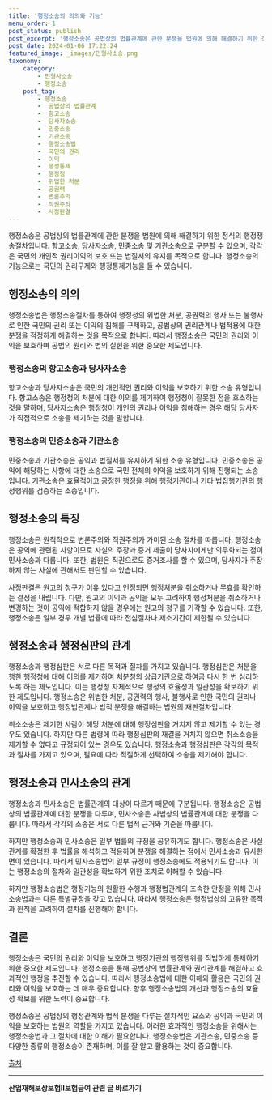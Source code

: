 ```yaml
---
title: '행정소송의 의의와 기능'
menu_order: 1
post_status: publish
post_excerpt: '행정소송은 공법상의 법률관계에 관한 분쟁을 법원에 의해 해결하기 위한 정식의 행정쟁송절차입니다. 항고소송, 당사자소송, 민중소송 및 기관소송으로 구분할 수 있으며, 각각은 국민의 개인적 권리이익의 보호 또는 법질서의 유지를 목적으로 합니다. 행정소송의 기능으로는 국민의 권리구제와 행정통제기능을 들 수 있습니다.'
post_date: 2024-01-06 17:22:24
featured_image: _images/민형사소송.png
taxonomy:
    category:
        - 민형사소송
        - 행정소송
    post_tag:
        - 행정소송
        -  공법상의 법률관계
        -  항고소송
        -  당사자소송
        -  민중소송
        -  기관소송
        -  행정소송법
        -  국민의 권리
        -  이익
        -  행정통제
        -  행정청
        -  위법한 처분
        -  공권력
        -  변론주의
        -  직권주의
        -  사정판결
---
```



행정소송은 공법상의 법률관계에 관한 분쟁을 법원에 의해 해결하기 위한 정식의 행정쟁송절차입니다. 항고소송, 당사자소송, 민중소송 및 기관소송으로 구분할 수 있으며, 각각은 국민의 개인적 권리이익의 보호 또는 법질서의 유지를 목적으로 합니다. 행정소송의 기능으로는 국민의 권리구제와 행정통제기능을 들 수 있습니다.

## 행정소송의 의의
행정소송법은 행정소송절차를 통하여 행정청의 위법한 처분, 공권력의 행사 또는 불행사로 인한 국민의 권리 또는 이익의 침해를 구제하고, 공법상의 권리관계나 법적용에 대한 분쟁을 적정하게 해결하는 것을 목적으로 합니다. 따라서 행정소송은 국민의 권리와 이익을 보호하며 공법의 원리와 법의 실현을 위한 중요한 제도입니다.

### 행정소송의 항고소송과 당사자소송
항고소송과 당사자소송은 국민의 개인적인 권리와 이익을 보호하기 위한 소송 유형입니다. 항고소송은 행정청의 처분에 대한 이의를 제기하여 행정청이 잘못한 점을 호소하는 것을 말하며, 당사자소송은 행정청이 개인의 권리나 이익을 침해하는 경우 해당 당사자가 직접적으로 소송을 제기하는 것을 말합니다.

### 행정소송의 민중소송과 기관소송
민중소송과 기관소송은 공익과 법질서를 유지하기 위한 소송 유형입니다. 민중소송은 공익에 해당하는 사항에 대한 소송으로 국민 전체의 이익을 보호하기 위해 진행되는 소송입니다. 기관소송은 효율적이고 공정한 행정을 위해 행정기관이나 기타 법집행기관의 행정행위를 검증하는 소송입니다.

## 행정소송의 특징
행정소송은 원칙적으로 변론주의와 직권주의가 가미된 소송 절차를 따릅니다. 행정소송은 공익에 관련된 사항이므로 사실의 주장과 증거 제출이 당사자에게만 의무화되는 점이 민사소송과 다릅니다. 또한, 법원은 직권으로도 증거조사를 할 수 있으며, 당사자가 주장하지 않는 사실에 관해서도 판단할 수 있습니다.

사정판결은 원고의 청구가 이유 있다고 인정되면 행정처분을 취소하거나 무효를 확인하는 결정을 내립니다. 다만, 원고의 이익과 공익을 모두 고려하여 행정처분을 취소하거나 변경하는 것이 공익에 적합하지 않을 경우에는 원고의 청구를 기각할 수 있습니다. 또한, 행정소송은 일부 경우 개별 법률에 따라 전심절차나 제소기간이 제한될 수 있습니다.

## 행정소송과 행정심판의 관계
행정소송과 행정심판은 서로 다른 목적과 절차를 가지고 있습니다. 행정심판은 처분을 행한 행정청에 대해 이의를 제기하여 처분청의 상급기관으로 하여금 다시 한 번 심리하도록 하는 제도입니다. 이는 행정청 자체적으로 행정의 효율성과 일관성을 확보하기 위한 제도입니다. 행정소송은 위법한 처분, 공권력의 행사, 불행사로 인한 국민의 권리나 이익을 보호하고 행정법관계나 법적 분쟁을 해결하는 법원의 재판절차입니다.

취소소송은 제기한 사람이 해당 처분에 대해 행정심판을 거치지 않고 제기할 수 있는 경우도 있습니다. 하지만 다른 법령에 따라 행정심판의 재결을 거치지 않으면 취소소송을 제기할 수 없다고 규정되어 있는 경우도 있습니다. 행정소송과 행정심판은 각각의 목적과 절차를 가지고 있으며, 필요에 따라 적절하게 선택하여 소송을 제기해야 합니다.

## 행정소송과 민사소송의 관계
행정소송과 민사소송은 법률관계의 대상이 다르기 때문에 구분됩니다. 행정소송은 공법상의 법률관계에 대한 분쟁을 다루며, 민사소송은 사법상의 법률관계에 대한 분쟁을 다룹니다. 따라서 각각의 소송은 서로 다른 법적 근거와 기준을 따릅니다.

하지만 행정소송과 민사소송은 일부 법률의 규정을 공유하기도 합니다. 행정소송은 사실관계를 확정한 후 법률을 해석하고 적용하여 분쟁을 해결하는 점에서 민사소송과 유사한 면이 있습니다. 따라서 민사소송법의 일부 규정이 행정소송에도 적용되기도 합니다. 이는 행정소송의 절차와 일관성을 확보하기 위한 조치로 이해할 수 있습니다.

하지만 행정소송법은 행정기능의 원활한 수행과 행정법관계의 조속한 안정을 위해 민사소송법과는 다른 특별규정을 갖고 있습니다. 따라서 행정소송은 행정법상의 고유한 목적과 원칙을 고려하여 절차를 진행해야 합니다.

## 결론
행정소송은 국민의 권리와 이익을 보호하고 행정기관의 행정행위를 적법하게 통제하기 위한 중요한 제도입니다. 행정소송을 통해 공법상의 법률관계와 권리관계를 해결하고 효과적인 행정을 추진할 수 있습니다. 따라서 행정소송법에 대한 이해와 활용은 국민의 권리와 이익을 보호하는 데 매우 중요합니다. 향후 행정소송법의 개선과 행정소송의 효율성 확보를 위한 노력이 중요합니다.

행정소송은 공법상의 행정관계와 법적 분쟁을 다루는 절차적인 요소와 공익과 국민의 이익을 보호하는 법원의 역할을 가지고 있습니다. 이러한 효과적인 행정소송을 위해서는 행정소송법과 그 절차에 대한 이해가 필요합니다. 행정소송법은 기관소송, 민중소송 등 다양한 종류의 행정소송이 존재하며, 이를 잘 알고 활용하는 것이 중요합니다.

[출처](http://help.scourt.go.kr)


<!-- wp:separator -->
<hr class="wp-block-separator has-alpha-channel-opacity"/>
<!-- /wp:separator -->

<!-- wp:group {"backgroundColor":"base","layout":{"type":"constrained"}} -->
<div class="wp-block-group has-base-background-color has-background"><!-- wp:paragraph {"align":"center","fontSize":"medium"} -->
<p class="has-text-align-center has-large-font-size"><strong>산업재해보상보험Ⅱ보험급여 관련 글 바로가기</strong></p>
<!-- /wp:paragraph -->


<!-- wp:latest-posts
{"categories":[{"id":10872,"count":19,"description":"","link":"https://uknowlaw.com/category/%ec%82%b0%ec%97%85%ec%9e%ac%ed%95%b4%eb%b3%b4%ec%83%81%eb%b3%b4%ed%97%98%e2%85%b1%eb%b3%b4%ed%97%98%ea%b8%89%ec%97%ac/","name":"산업재해보상보험Ⅱ보험급여","slug":"산업재해보상보험Ⅱ보험급여","taxonomy":"category","parent":0,"meta":[],"_links":{"self":[{"href":"https://uknowlaw.com/wp-json/wp/v2/categories/10872"}],"collection":[{"href":"https://uknowlaw.com/wp-json/wp/v2/categories"}],"about":[{"href":"https://uknowlaw.com/wp-json/wp/v2/taxonomies/category"}],"wp:post_type":[{"href":"https://uknowlaw.com/wp-json/wp/v2/posts?categories=10872"}],"curies":[{"name":"wp","href":"https://api.w.org/{rel}","templated":true}]}}],"postsToShow":100,"excerptLength":28,"postLayout":"grid","columns":2,"featuredImageAlign":"left","featuredImageSizeSlug":"large","fontSize":"small"} /--></div>
<!-- /wp:group -->
